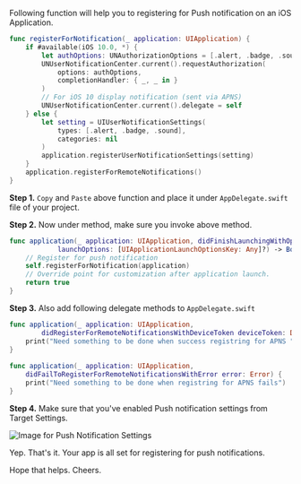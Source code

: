Following function will help you to registering for Push notification on an iOS Application.

```swift
func registerForNotification(_ application: UIApplication) {
	if #available(iOS 10.0, *) {
		let authOptions: UNAuthorizationOptions = [.alert, .badge, .sound]
		UNUserNotificationCenter.current().requestAuthorization(
			options: authOptions,
			completionHandler: { _, _ in }
		)
		// For iOS 10 display notification (sent via APNS)
		UNUserNotificationCenter.current().delegate = self
	} else {
		let setting = UIUserNotificationSettings(
			types: [.alert, .badge, .sound], 
			categories: nil
		)
		application.registerUserNotificationSettings(setting)
	}
	application.registerForRemoteNotifications()
}
```

**Step 1.** `Copy` and `Paste` above function and place it under `AppDelegate.swift` file of your project.

**Step 2.** Now under method, make sure you invoke above method.

```swift
func application(_ application: UIApplication, didFinishLaunchingWithOptions 
			launchOptions: [UIApplicationLaunchOptionsKey: Any]?) -> Bool {
	// Register for push notification
	self.registerForNotification(application)
	// Override point for customization after application launch.
	return true
}
```

**Step 3.** Also add following delegate methods to `AppDelegate.swift`

```swift
func application(_ application: UIApplication, 
		didRegisterForRemoteNotificationsWithDeviceToken deviceToken: Data) {
	print("Need something to be done when success registring for APNS ")	
}
	
func application(_ application: UIApplication, 
	didFailToRegisterForRemoteNotificationsWithError error: Error) {
	print("Need something to be done when registring for APNS fails")		
}
```

**Step 4.** Make sure that you've enabled Push notification settings from Target Settings.

![Image for Push Notification Settings](http://sagarrkothari.com:12003/projects/publicwikipages/repository/revisions/master/entry/iOSCodeSnippets/InfoPlist/RegisterForPushNotificationiOS10.png)

Yep. That's it. Your app is all set for registering for push notifications.

Hope that helps. Cheers.